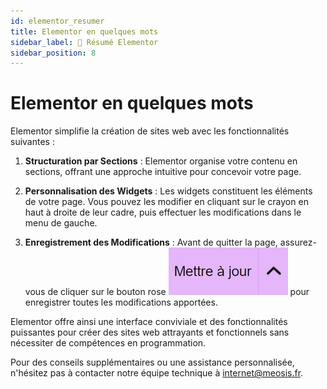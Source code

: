 ```yaml
---
id: elementor_resumer
title: Elementor en quelques mots
sidebar_label: 📝 Résumé Elementor
sidebar_position: 8
---
```


# Elementor en quelques mots

Elementor simplifie la création de sites web avec les fonctionnalités suivantes :

1. **Structuration par Sections** : Elementor organise votre contenu en sections, offrant une approche intuitive pour concevoir votre page.

2. **Personnalisation des Widgets** : Les widgets constituent les éléments de votre page. Vous pouvez les modifier en cliquant sur le crayon en haut à droite de leur cadre, puis effectuer les modifications dans le menu de gauche.

3. **Enregistrement des Modifications** : Avant de quitter la page, assurez-vous de cliquer sur le bouton rose ![Modifications](./img/34.jpg) pour enregistrer toutes les modifications apportées.

Elementor offre ainsi une interface conviviale et des fonctionnalités puissantes pour créer des sites web attrayants et fonctionnels sans nécessiter de compétences en programmation.

Pour des conseils supplémentaires ou une assistance personnalisée, n'hésitez pas à contacter notre équipe technique à internet@meosis.fr.
